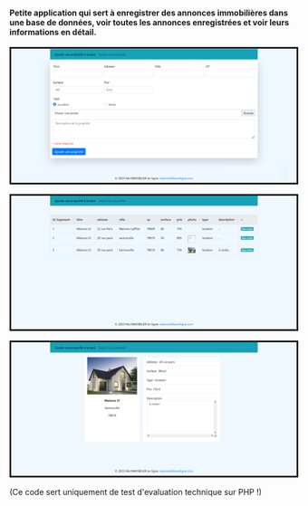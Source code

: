 <h4>Petite application qui sert à enregistrer des annonces immobilières dans une base de données, voir toutes les annonces enregistrées et voir leurs informations en détail.</h4>

<p align="center" width="100%">
    <img  
    src="img/annonces immobilieres.png" 
    alt="Capture d'ecran page des annonces immobilieres"
    title="Capture d'ecran page des annonces immobilieres"
    style="border-style: solid"
    /> 
</p>
<p align="center" width="100%">
    <img  
    src="img/liste annonces immobilieres.png" 
    alt="Capture d'ecran page liste des annonces immobilieres"
    title="Capture d'ecran page liste des annonces immobilieres"
    style="border-style: solid"
    /> 
</p>
<p align="center" width="100%">
    <img  
    src="img/plus info annonce.png" 
    alt="Capture d'ecran page plus info annonce"
    title="Capture d'ecran page plus info annonce"
    style="border-style: solid"
    /> 
</p>

(Ce code sert uniquement de test d'evaluation technique sur PHP !)